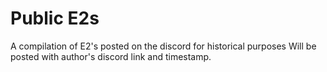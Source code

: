 # Public E2s

A compilation of E2's posted on the discord for historical purposes
Will be posted with author's discord link and timestamp.
